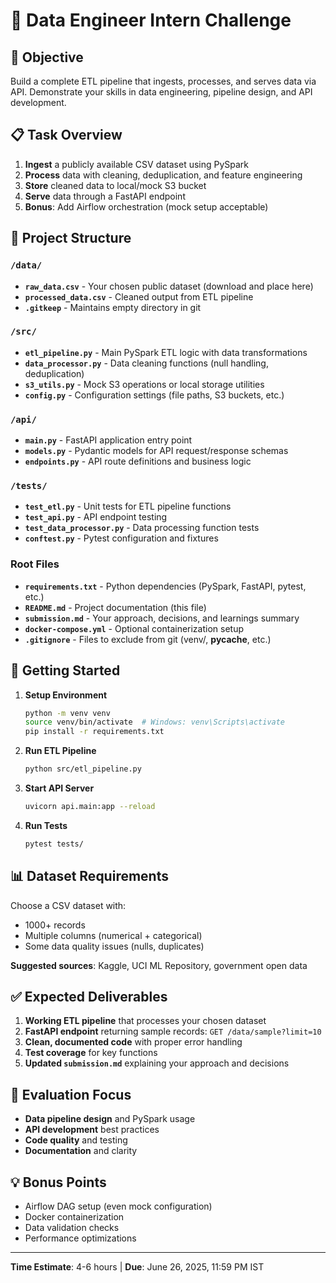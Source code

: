 # 🔧 Data Engineer Intern Challenge

## 🎯 Objective
Build a complete ETL pipeline that ingests, processes, and serves data via API. Demonstrate your skills in data engineering, pipeline design, and API development.

## 📋 Task Overview
1. **Ingest** a publicly available CSV dataset using PySpark
2. **Process** data with cleaning, deduplication, and feature engineering
3. **Store** cleaned data to local/mock S3 bucket
4. **Serve** data through a FastAPI endpoint
5. **Bonus**: Add Airflow orchestration (mock setup acceptable)

## 📁 Project Structure

### `/data/`
- **`raw_data.csv`** - Your chosen public dataset (download and place here)
- **`processed_data.csv`** - Cleaned output from ETL pipeline
- **`.gitkeep`** - Maintains empty directory in git

### `/src/`
- **`etl_pipeline.py`** - Main PySpark ETL logic with data transformations
- **`data_processor.py`** - Data cleaning functions (null handling, deduplication)
- **`s3_utils.py`** - Mock S3 operations or local storage utilities
- **`config.py`** - Configuration settings (file paths, S3 buckets, etc.)

### `/api/`
- **`main.py`** - FastAPI application entry point
- **`models.py`** - Pydantic models for API request/response schemas
- **`endpoints.py`** - API route definitions and business logic

### `/tests/`
- **`test_etl.py`** - Unit tests for ETL pipeline functions
- **`test_api.py`** - API endpoint testing
- **`test_data_processor.py`** - Data processing function tests
- **`conftest.py`** - Pytest configuration and fixtures

### Root Files
- **`requirements.txt`** - Python dependencies (PySpark, FastAPI, pytest, etc.)
- **`README.md`** - Project documentation (this file)
- **`submission.md`** - Your approach, decisions, and learnings summary
- **`docker-compose.yml`** - Optional containerization setup
- **`.gitignore`** - Files to exclude from git (venv/, __pycache__, etc.)

## 🚀 Getting Started

1. **Setup Environment**
   ```bash
   python -m venv venv
   source venv/bin/activate  # Windows: venv\Scripts\activate
   pip install -r requirements.txt
   ```

2. **Run ETL Pipeline**
   ```bash
   python src/etl_pipeline.py
   ```

3. **Start API Server**
   ```bash
   uvicorn api.main:app --reload
   ```

4. **Run Tests**
   ```bash
   pytest tests/
   ```

## 📊 Dataset Requirements
Choose a CSV dataset with:
- 1000+ records
- Multiple columns (numerical + categorical)
- Some data quality issues (nulls, duplicates)

**Suggested sources**: Kaggle, UCI ML Repository, government open data

## ✅ Expected Deliverables

1. **Working ETL pipeline** that processes your chosen dataset
2. **FastAPI endpoint** returning sample records: `GET /data/sample?limit=10`
3. **Clean, documented code** with proper error handling
4. **Test coverage** for key functions
5. **Updated `submission.md`** explaining your approach and decisions

## 🎯 Evaluation Focus
- **Data pipeline design** and PySpark usage
- **API development** best practices
- **Code quality** and testing
- **Documentation** and clarity

## 💡 Bonus Points
- Airflow DAG setup (even mock configuration)
- Docker containerization
- Data validation checks
- Performance optimizations

---

**Time Estimate**: 4-6 hours | **Due**: June 26, 2025, 11:59 PM IST